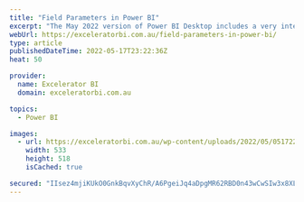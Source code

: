 ```yaml
---
title: "Field Parameters in Power BI"
excerpt: "The May 2022 version of Power BI Desktop includes a very interesting and useful feature – Field Parameters. Today I will show you how to use this new feature illustrating with 3 (no, wait, 4) use cases – Chart Elements, Chart Axis, Table Contents and Permanent Ad hoc Hierarchies. How [...]Read More »"
webUrl: https://exceleratorbi.com.au/field-parameters-in-power-bi/
type: article
publishedDateTime: 2022-05-17T23:22:36Z
heat: 50

provider:
  name: Excelerator BI
  domain: exceleratorbi.com.au

topics:
  - Power BI

images:
  - url: https://exceleratorbi.com.au/wp-content/uploads/2022/05/051722_2152_FieldParame2.png
    width: 533
    height: 518
    isCached: true

secured: "IIsez4mjiKUkO0GnkBqvXyChR/A6PgeiJq4aDpgMR62RBD0n43wCwSIw3x8XLHVYpM6HAf3VjM6f+4PZNbAmTAC6+mFfDOs0GcX8Q1KYOjOoEfH0UJfXGzhJ2J5RgucA9GZ/Rp/Qr050BSvnsmopV6XXCDNTmYEZ/AgsuZcpqrJyGfb8I4BE4V2jTG0B3qu4siaCs3VM3M7gKb7FzqLjmG+c6Fd2xpFvseGlyPz7AP41gihchWu+osPvm0GfIrGOWtRAP4UqfeygLiq6RHHjbnRGScUvCvvKL9anSNomdV+EFfB/W8Em5ut4El1SnJaG0oZ1XKp358h5Bm300N8BKGrY012UhUrTD9Z6G0ZzA+k=;Uyko163GpeN+XLhgekxiVQ=="
---
```


